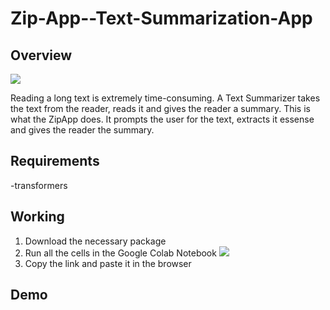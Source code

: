 # Zip-App--Text-Summarization-App
## Overview
<img src="https://encrypted-tbn0.gstatic.com/images?q=tbn%3AANd9GcQm2OmrhROYyApuohqXhd4GzxsgpQxzItBdTQ&usqp=CAU"></img>

Reading a long text is extremely time-consuming. A Text Summarizer takes the text from the reader, reads it and gives the reader a summary. This is what the ZipApp does. It prompts the user for the text, extracts it essense and gives the reader the summary. 
## Requirements
-transformers
## Working
1. Download the necessary package
2. Run all the cells in the Google Colab Notebook <a href="https://colab.research.google.com/drive/1uBjQqmmhfvVnOKMVv7GekvoSmEEl1WHG"><img src="https://colab.research.google.com/assets/colab-badge.svg"></a>
3. Copy the link and paste it in the browser
## Demo
